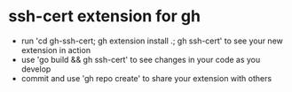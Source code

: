 # ssh-cert extension for gh

- run 'cd gh-ssh-cert; gh extension install .; gh ssh-cert' to see your new extension in action
- use 'go build && gh ssh-cert' to see changes in your code as you develop
- commit and use 'gh repo create' to share your extension with others
